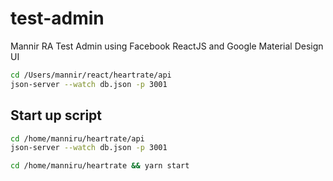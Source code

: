 # test-admin
Mannir RA Test Admin using Facebook ReactJS  and Google Material Design UI

```bash
cd /Users/mannir/react/heartrate/api
json-server --watch db.json -p 3001
```

## Start up script
```bash
cd /home/manniru/heartrate/api
json-server --watch db.json -p 3001

cd /home/manniru/heartrate && yarn start
```
